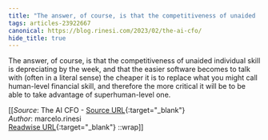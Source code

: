 ```yaml
---
title: "The answer, of course, is that the competitiveness of unaided ..."
tags: articles-23922667
canonical: https://blog.rinesi.com/2023/02/the-ai-cfo/
hide_title: true
---
```


The answer, of course, is that the competitiveness of unaided individual skill is depreciating by the week, and that the easier software becomes to talk with (often in a literal sense) the cheaper it is to replace what you might call human-level financial skill, and therefore the more critical it will be to be able to take advantage of superhuman-level one.


[[_Source_: The AI CFO - [Source URL](https://blog.rinesi.com/2023/02/the-ai-cfo/){:target="_blank"}<br>
_Author_: marcelo.rinesi<br>
[Readwise URL](https://readwise.io/open/467694725){:target="_blank"}
::wrap]]